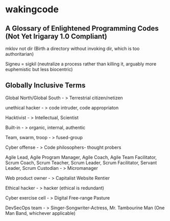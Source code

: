# wakingcode
A Glossary of Enlightened Programming Codes (Not Yet Irigaray 1.0 Compliant)
---

mklov not dir (Birth a directory without invoking dir, which is too authoritarian)

Signeu = sigkil (neutralize a process rather than killing it, arguably more euphemistic but less biocentric)

Globally Inclusive Terms
------------------------

Global North/Global South - > Terrestrial citizen/netizen

unethical hacker - > code intruder, code appropriaton

Hacktivist - > Intellectual, Scientist

Built-in - > organic, internal, authentic

Team, swarm, troop - > fused-group

Cyber offense - > Code philosophers- thought probers

Agile Lead, Agile Program Manager, Agile Coach, Agile Team Facilitator, Scrum Coach, Scrum Teacher, Scrum Leader, Scrum Facilitator, Servant Leader, Scrum Custodian - > Micromanager

Web product owner - > Capitalist Website Rentier

Ethical hacker - > hacker (ethical is redundant)

Cyber exercise cell - > Digital Free-range Pasture 

DevSecOps team - > Singer-Songwriter-Actress, Mr. Tambourine Man (One Man Band, whichever applicable)










